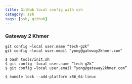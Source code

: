 ```yaml
---
title: GitHub local config with ssh
category: ssh
tags: [ssh, github]
---
```


### Gateway 2 Khmer
``` console
git config —local user.name “tech-g2k”
git config —local user.email “yong@gateway2khmer.com”
```

```console
$ bash tools/init.sh
$ git config —local user.name “tech-g2k”
$ git config —local user.email “yong@gateway2khmer.com”
```

```console
$ bundle lock --add-platform x86_64-linux
```
